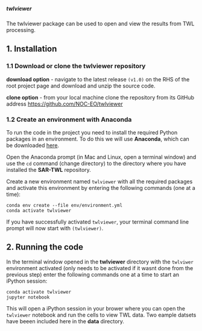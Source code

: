 ##### twlviewer

The twlviewer package can be used to open and view the results from TWL processing. 

## 1. Installation

### 1.1 Download or clone the **twlviewer** repository

**download option** - navigate to the latest release `(v1.0)` on the RHS of the root project page and download and unzip the source code.

**clone option** - from your local machine clone the repository from its GitHub address https://github.com/NOC-EO/twlviewer


### 1.2 Create an environment with Anaconda

To run the code in the project you need to install the required Python packages in an environment. To do this we will use **Anaconda**, which can be downloaded [here](https://www.anaconda.com/download/).

Open the Anaconda prompt (in Mac and Linux, open a terminal window) and use the `cd` command (change directory) to the directory where you have installed the **SAR-TWL** repository.

Create a new environment named `twlviewer` with all the required packages and activate this environment by entering the following commands (one at a time):

```
conda env create --file env/environment.yml
conda activate twlviewer
```

If you have successfully activated `twlviewer`, your terminal command line prompt will now start with `(twlviewer)`.


## 2. Running the code

In the terminal window opened in the **twlviewer** directory with the `twlviwer` environment activated (only needs to be activated if it wasnt done from the previous step) enter the following commands one at a time to start an iPython session:

```
conda activate twlviewer
jupyter notebook
```

This will open a iPython session in your brower where you can open the `twlviewer` notebook and run the cells to view TWL data. Two eample datsets have beeen included here in the **data** directory.
